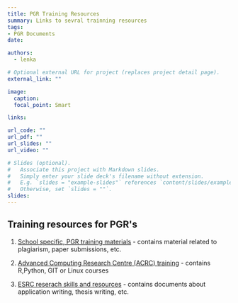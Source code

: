```yaml
---
title: PGR Training Resources
summary: Links to sevral trainning resources
tags:
- PGR Documents
date: 

authors: 
  - lenka

# Optional external URL for project (replaces project detail page).
external_link: ""

image:
  caption: 
  focal_point: Smart

links:

url_code: ""
url_pdf: ""
url_slides: ""
url_video: ""

# Slides (optional).
#   Associate this project with Markdown slides.
#   Simply enter your slide deck's filename without extension.
#   E.g. `slides = "example-slides"` references `content/slides/example-slides.md`.
#   Otherwise, set `slides = ""`.
slides: 
---
```




<!--more-->

## Training resources for PGR's 

1. [School specific, PGR training materials](https://uob.sharepoint.com/teams/grp-ggy-postgrad/Shared%20Documents/Forms/AllItems.aspx?viewid=23b21ecf%2D2c8f%2D446b%2D9b7b%2De9cd79bdeeae&id=%2Fteams%2Fgrp%2Dggy%2Dpostgrad%2FShared%20Documents%2FTraining) - contains material related to plagiarism, paper submissions, etc.

2. [Advanced Computing Research Centre (ACRC) training](https://www.bristol.ac.uk/acrc/acrc-training/) - contains R,Python, GIT or Linux courses

3. [ESRC reserach skills and resources](https://esrc.ukri.org/skills-and-careers/doctoral-training/esrc-students/research-skills-and-resources/) - contains documents about application writing, thesis writing, etc.
